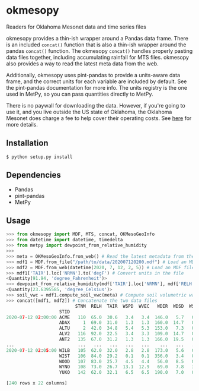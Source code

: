 # okmesopy
Readers for Oklahoma Mesonet data and time series files

okmesopy provides a thin-ish wrapper around a Pandas data frame. There is an included `concat()` function that is also a thin-ish wrapper around the pandas `concat()` function. The okmesopy `concat()` handles properly pasting data files together, including accumulating rainfall for MTS files. okmesopy also provides a way to read the latest meta data from the web.

Additionally, okmesopy uses pint-pandas to provide a units-aware data frame, and the correct units for each variable are included by default. See the pint-pandas documentation for more info. The units registry is the one used in MetPy, so you can pass quantities directly to MetPy.

There is no paywall for downloading the data. However, if you're going to use it, and you live outside the US state of Oklahoma, the Oklahoma Mesonet does charge a fee to help cover their operating costs. See [here](https://mesonet.org/about/data-access-and-pricing) for more details.

## Installation
```
$ python setup.py install
```

## Dependencies
* Pandas
* pint-pandas
* MetPy

## Usage
```python
>>> from okmesopy import MDF, MTS, concat, OKMesoGeoInfo
>>> from datetime import datetime, timedelta
>>> from metpy import dewpoint_from_relative_humidity
>>>
>>> meta = OKMesoGeoInfo.from_web() # Read the latest metadata from the web
>>> mdf1 = MDF.from_file("/path/to/data/202007120200.mdf") # Load an MDF from a local file
>>> mdf2 = MDF.from_web(datetime(2020, 7, 12, 2, 5)) # Load an MDF file from the web
>>> mdf1['TAIR'].loc['NRMN'].to('degF') # Convert units in the file
<Quantity(91.94, 'degree_Fahrenheit')>
>>> dewpoint_from_relative_humidity(mdf['TAIR'].loc['NRMN'], mdf['RELH'].loc['NRMN']) # Pass quantities directly to MetPy calculation functions
<Quantity(23.6395585, 'degree_Celsius')>
>>> soil_vwc = mdf1.compute_soil_vwc(meta) # Compute soil volumetric water content
>>> concat([mdf1, mdf2]) # Concatenate the two data files
                          STNM  RELH  TAIR  WSPD  WVEC   WDIR  WDSD  WSSD  WMAX   RAIN    PRES  SRAD  TA9M  WS2M  TS10  TB10  TS05  TS25  TS60  TR05  TR25  TR60
                    STID                                                                                                                                        
2020-07-12 02:00:00 ACME   110  65.0  30.6   3.4   3.4  146.0   5.7   0.4   4.1   0.00  965.22   0.0  31.4   2.3  31.8  35.9  32.7  29.0  25.5  3.09  3.13  2.11
                    ADAX     1  69.0  31.0   1.3   1.3  160.0  14.7   0.3   2.1   0.00  977.41   0.0  31.6   0.1  31.5  35.5  32.8  30.2   NaN  1.44  1.73   NaN
                    ALTU     2  42.0  34.8   5.4   5.3  153.0   7.3   0.6   6.5   0.00  961.22   1.0  35.1   3.5  32.5  35.1  32.4  29.3   NaN  2.48  3.48   NaN
                    ALV2   116  92.0  22.5   3.4   3.3  109.0  14.7   0.8   4.9  11.68  960.79   1.0  22.4   2.7  27.6  36.0  28.5  26.9   NaN  3.63  3.68   NaN
                    ANT2   135  67.0  31.2   1.3   1.3  166.0  19.5   0.6   3.6   0.00  991.23   0.0  31.7   0.2  30.9  37.2  31.6  28.3  25.9  3.63  2.50  1.96
...                        ...   ...   ...   ...   ...    ...   ...   ...   ...    ...     ...   ...   ...   ...   ...   ...   ...   ...   ...   ...   ...   ...
2020-07-12 02:05:00 WILB   105  62.0  32.0   2.8   2.8  173.0   5.6   0.3   3.6   0.00  988.31   0.0  32.9   1.8   NaN   NaN   NaN   NaN   NaN   NaN   NaN   NaN
                    WIST   106  84.0  29.2   0.1   0.1  356.0   3.4   0.1   0.4   0.00  994.98   0.0  31.1   0.0   NaN   NaN   NaN   NaN   NaN   NaN   NaN   NaN
                    WOOD   107  83.0  25.7   4.5   4.4   56.0   8.5   0.5   6.2   0.76  940.47   0.0  26.1   3.1   NaN   NaN   NaN   NaN   NaN   NaN   NaN   NaN
                    WYNO   108  73.0  26.7  13.1  12.9   69.0   7.8   3.2  19.1   0.00  978.53   0.0  26.4   9.7   NaN   NaN   NaN   NaN   NaN   NaN   NaN   NaN
                    YUKO   142  62.0  32.1   6.5   6.5  190.0   7.0   0.8   8.2   0.00  963.14   0.0  32.8   4.4   NaN   NaN   NaN   NaN   NaN   NaN   NaN   NaN

[240 rows x 22 columns]
```

